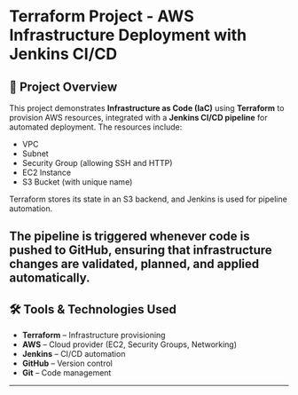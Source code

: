 # Terraform Project - AWS Infrastructure Deployment with Jenkins CI/CD

## 📌 Project Overview
This project demonstrates **Infrastructure as Code (IaC)** using **Terraform** to provision AWS resources, integrated with a **Jenkins CI/CD pipeline** for automated deployment.
The resources include:

- VPC
- Subnet
- Security Group (allowing SSH and HTTP)
- EC2 Instance
- S3 Bucket (with unique name)

Terraform stores its state in an S3 backend, and Jenkins is used for pipeline automation.

The pipeline is triggered whenever code is pushed to GitHub, ensuring that infrastructure changes are validated, planned, and applied automatically.
---
## 🛠️ Tools & Technologies Used
- **Terraform** – Infrastructure provisioning
- **AWS** – Cloud provider (EC2, Security Groups, Networking)
- **Jenkins** – CI/CD automation
- **GitHub** – Version control
- **Git** – Code management
---

